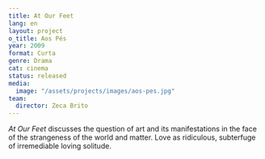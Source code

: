 ```yaml
---
title: At Our Feet
lang: en
layout: project
o_title: Aos Pés
year: 2009
format: Curta
genre: Drama
cat: cinema
status: released
media:
  image: "/assets/projects/images/aos-pes.jpg"
team:
  director: Zeca Brito
---
```


_At Our Feet_ discusses the question of art and its manifestations in the face of the strangeness of the world and matter. Love as ridiculous, subterfuge of irremediable loving solitude.
